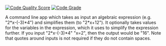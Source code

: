 [![Code Quality Score](https://api.codiga.io/project/34979/score/svg)](https://app.codiga.io/project/34979/dashboard)
[![Code Grade](https://api.codiga.io/project/34979/status/svg)](https://app.codiga.io/project/34979/dashboard)

A command line app which takes as input an algebraic expression (e.g. "2\*x-(-3)\*4") and simplifies them (to "2\*x+12").
It optionally takes values for the variables in the expression, which it uses to simplify the expression further.
If you input "2\*x-(-3)*4" "x=2", then the output would be "16".
Note that quotes around inputs is not required if they do not contain spaces.
